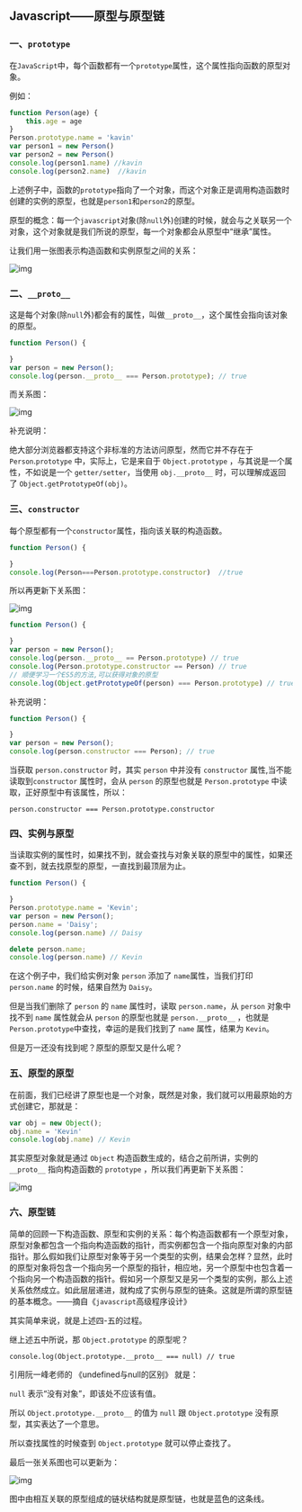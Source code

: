 ## Javascript——原型与原型链
### 一、`prototype`

在`JavaScript`中，每个函数都有一个`prototype`属性，这个属性指向函数的原型对象。

例如：
```JavaScript
function Person(age) {
    this.age = age       
}
Person.prototype.name = 'kavin'
var person1 = new Person()
var person2 = new Person()
console.log(person1.name) //kavin
console.log(person2.name)  //kavin
```

上述例子中，函数的`prototype`指向了一个对象，而这个对象正是调用构造函数时创建的实例的原型，也就是`person1`和`person2`的原型。

原型的概念：每一个`javascript`对象(除`null`外)创建的时候，就会与之关联另一个对象，这个对象就是我们所说的原型，每一个对象都会从原型中“继承”属性。

让我们用一张图表示构造函数和实例原型之间的关系：

![img](https://img2018.cnblogs.com/blog/850375/201907/850375-20190708151024134-512558007.png)

### 二、`__proto__`

这是每个对象(除`null`外)都会有的属性，叫做`__proto__`，这个属性会指向该对象的原型。
```JavaScript
function Person() {

}
var person = new Person();
console.log(person.__proto__ === Person.prototype); // true
```
而关系图：

![img](https://img2018.cnblogs.com/blog/850375/201907/850375-20190708151322530-1608157973.png)

补充说明：

绝大部分浏览器都支持这个非标准的方法访问原型，然而它并不存在于 `Person`.`prototype` 中，实际上，它是来自于 `Object.prototype` ，与其说是一个属性，不如说是一个 `getter/setter`，当使用 `obj.__proto__` 时，可以理解成返回了 `Object.getPrototypeOf(obj)`。

### 三、`constructor`

每个原型都有一个`constructor`属性，指向该关联的构造函数。
```JavaScript
function Person() {

}
console.log(Person===Person.prototype.constructor)  //true
```
所以再更新下关系图：

![img](https://img2018.cnblogs.com/blog/850375/201907/850375-20190708151615691-1017611190.png)


```JavaScript
function Person() {

}
var person = new Person();
console.log(person.__proto__ == Person.prototype) // true
console.log(Person.prototype.constructor == Person) // true
// 顺便学习一个ES5的方法,可以获得对象的原型
console.log(Object.getPrototypeOf(person) === Person.prototype) // true
```

补充说明：
```JavaScript
function Person() {

}
var person = new Person();
console.log(person.constructor === Person); // true
```
当获取 `person.constructor` 时，其实 `person` 中并没有 `constructor` 属性,当不能读取到`constructor` 属性时，会从 `person` 的原型也就是 `Person.prototype` 中读取，正好原型中有该属性，所以：

`person.constructor === Person.prototype.constructor`
 

### 四、实例与原型

 当读取实例的属性时，如果找不到，就会查找与对象关联的原型中的属性，如果还查不到，就去找原型的原型，一直找到最顶层为止。

```JavaScript
function Person() {

}
Person.prototype.name = 'Kevin';
var person = new Person();
person.name = 'Daisy';
console.log(person.name) // Daisy

delete person.name;
console.log(person.name) // Kevin
```

在这个例子中，我们给实例对象 `person` 添加了 `name`属性，当我们打印 `person.name` 的时候，结果自然为 `Daisy`。

但是当我们删除了 `person` 的 `name` 属性时，读取 `person.name`，从 `person` 对象中找不到 `name` 属性就会从 `person` 的原型也就是 `person.__proto__` ，也就是 `Person.prototype`中查找，幸运的是我们找到了 `name` 属性，结果为 `Kevin`。

但是万一还没有找到呢？原型的原型又是什么呢？

### 五、原型的原型

 在前面，我们已经讲了原型也是一个对象，既然是对象，我们就可以用最原始的方式创建它，那就是：
```JavaScript
var obj = new Object();
obj.name = 'Kevin'
console.log(obj.name) // Kevin
```
其实原型对象就是通过 `Object` 构造函数生成的，结合之前所讲，实例的 `__proto__` 指向构造函数的 `prototype` ，所以我们再更新下关系图：

![img](https://img2018.cnblogs.com/blog/850375/201907/850375-20190708152327825-11086376.png)

### 六、原型链

 简单的回顾一下构造函数、原型和实例的关系：每个构造函数都有一个原型对象，原型对象都包含一个指向构造函数的指针，而实例都包含一个指向原型对象的内部指针。那么假如我们让原型对象等于另一个类型的实例，结果会怎样？显然，此时的原型对象将包含一个指向另一个原型的指针，相应地，另一个原型中也包含着一个指向另一个构造函数的指针。假如另一个原型又是另一个类型的实例，那么上述关系依然成立。如此层层递进，就构成了实例与原型的链条。这就是所谓的原型链的基本概念。——摘自《`javascript`高级程序设计》

其实简单来说，就是上述四-五的过程。

继上述五中所说，那 `Object.prototype` 的原型呢？

`console.log(Object.prototype.__proto__ === null) // true`

引用阮一峰老师的 《undefined与null的区别》 就是：

`null` 表示“没有对象”，即该处不应该有值。

所以 `Object.prototype.__proto__` 的值为 `null` 跟 `Object.prototype` 没有原型，其实表达了一个意思。

所以查找属性的时候查到 `Object.prototype` 就可以停止查找了。

最后一张关系图也可以更新为：

![img](https://img2018.cnblogs.com/blog/850375/201907/850375-20190708153139577-2105652554.png)

图中由相互关联的原型组成的链状结构就是原型链，也就是蓝色的这条线。